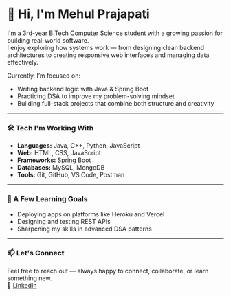 # 👋 Hi, I'm Mehul Prajapati

I'm a 3rd-year B.Tech Computer Science student with a growing passion for building real-world software.  
I enjoy exploring how systems work — from designing clean backend architectures to creating responsive web interfaces and managing data effectively.

Currently, I’m focused on:
- Writing backend logic with Java & Spring Boot  
- Practicing DSA to improve my problem-solving mindset  
- Building full-stack projects that combine both structure and creativity  

---

### 🛠 Tech I'm Working With
- **Languages:** Java, C++, Python, JavaScript  
- **Web:** HTML, CSS, JavaScript  
- **Frameworks:** Spring Boot  
- **Databases:** MySQL, MongoDB  
- **Tools:** Git, GitHub, VS Code, Postman  

---

### 📌 A Few Learning Goals
- Deploying apps on platforms like Heroku and Vercel  
- Designing and testing REST APIs  
- Sharpening my skills in advanced DSA patterns  

---

### 📫 Let's Connect
Feel free to reach out — always happy to connect, collaborate, or learn something new.  
🔗 [LinkedIn](https://www.linkedin.com/in/mehul-prajapati-515945347)

